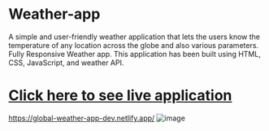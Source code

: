 # Weather-app
A simple and user-friendly weather application that lets the users know the temperature of any location across the globe and also various parameters. Fully Responsive Weather app. This application has been built using HTML, CSS, JavaScript, and weather API.

# <a href="https://global-weather-app-dev.netlify.app">Click here to see live application</a> 
https://global-weather-app-dev.netlify.app/
![image](https://github.com/devjainofficial/Weather-app/assets/69387311/2383af03-0ab9-424b-a4bb-95946f367c5d)
